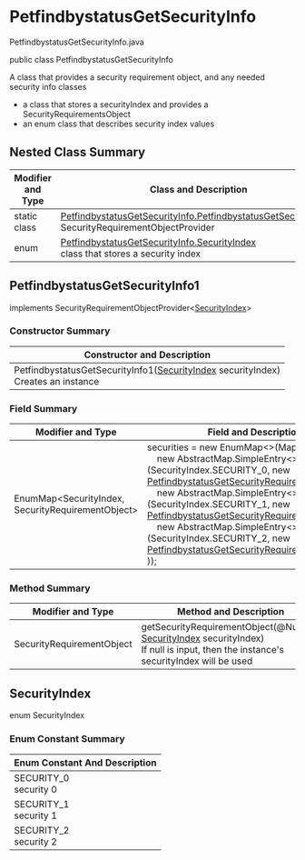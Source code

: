 # PetfindbystatusGetSecurityInfo
PetfindbystatusGetSecurityInfo.java

public class PetfindbystatusGetSecurityInfo

A class that provides a security requirement object, and any needed security info classes
- a class that stores a securityIndex and provides a SecurityRequirementsObject
- an enum class that describes security index values

## Nested Class Summary
| Modifier and Type | Class and Description |
| ----------------- | --------------------- |
| static class | [PetfindbystatusGetSecurityInfo.PetfindbystatusGetSecurityInfo1](#petfindbystatusgetsecurityinfo1)<br>SecurityRequirementObjectProvider
| enum | [PetfindbystatusGetSecurityInfo.SecurityIndex](#securityindex)<br>class that stores a security index |

## PetfindbystatusGetSecurityInfo1
implements SecurityRequirementObjectProvider<[SecurityIndex](#securityindex)>

### Constructor Summary
| Constructor and Description |
| --------------------------- |
| PetfindbystatusGetSecurityInfo1([SecurityIndex](#securityindex) securityIndex)<br>Creates an instance |

### Field Summary
| Modifier and Type | Field and Description |
| ----------------- | --------------------- |
| EnumMap<SecurityIndex, SecurityRequirementObject> | securities = new EnumMap<>(Map.ofEntries(<br>&nbsp;&nbsp;&nbsp;&nbsp;new AbstractMap.SimpleEntry<>(SecurityIndex.SECURITY_0, new [PetfindbystatusGetSecurityRequirementObject0()](../../../paths/petfindbystatus/get/security/PetfindbystatusGetSecurityRequirementObject0.md),<br>&nbsp;&nbsp;&nbsp;&nbsp;new AbstractMap.SimpleEntry<>(SecurityIndex.SECURITY_1, new [PetfindbystatusGetSecurityRequirementObject1()](../../../paths/petfindbystatus/get/security/PetfindbystatusGetSecurityRequirementObject1.md),<br>&nbsp;&nbsp;&nbsp;&nbsp;new AbstractMap.SimpleEntry<>(SecurityIndex.SECURITY_2, new [PetfindbystatusGetSecurityRequirementObject2()](../../../paths/petfindbystatus/get/security/PetfindbystatusGetSecurityRequirementObject2.md)<br>)); |

### Method Summary
| Modifier and Type | Method and Description |
| ----------------- | ---------------------- |
| SecurityRequirementObject | getSecurityRequirementObject(@Nullable [SecurityIndex](#securityindex) securityIndex)<br>If null is input, then the instance's securityIndex will be used |

## SecurityIndex
enum SecurityIndex<br>

### Enum Constant Summary
| Enum Constant And Description |
| ----------------------------- |
| SECURITY_0<br>security 0 |
| SECURITY_1<br>security 1 |
| SECURITY_2<br>security 2 |
